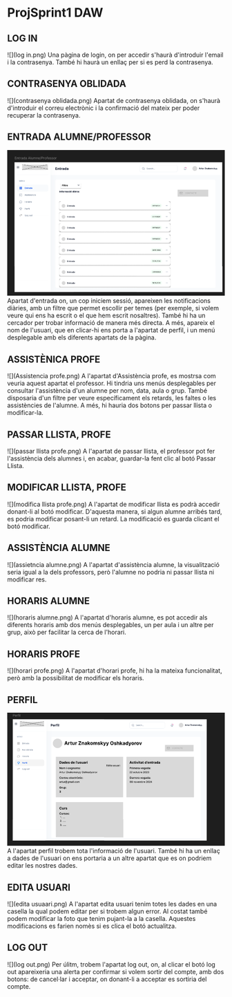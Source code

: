 # ProjSprint1 DAW

## LOG IN
![](log in.png)
Una pàgina de login, on per accedir s'haurà d'introduir l'email i la contrasenya. També hi haurà un enllaç per si es perd la contrasenya.

## CONTRASENYA OBLIDADA
![](contrasenya oblidada.png)
Apartat de contrasenya oblidada, on s'haurà d'introduir el correu electrònic i la confirmació del mateix per poder recuperar la contrasenya.

## ENTRADA ALUMNE/PROFESSOR
![](entrada.png)
Apartat d'entrada on, un cop iniciem sessió, apareixen les notificacions diàries, amb un filtre que permet escollir per temes (per exemple, si volem veure qui ens ha escrit o el que hem escrit nosaltres). També hi ha un cercador per trobar informació de manera més directa. A més, apareix el nom de l'usuari, que en clicar-hi ens porta a l'apartat de perfil, i un menú desplegable amb els diferents apartats de la pàgina.

## ASSISTÈNICA PROFE
![](Assistencia profe.png)
A l'apartat d'Assistència profe, es mostrsa com veuria aquest apartat el professor. Hi tindria uns menús desplegables per consultar l'assistència d'un alumne per nom, data, aula o grup. També disposaria d'un filtre per veure específicament els retards, les faltes o les assistències de l'alumne. A més, hi hauria dos botons per passar llista o modificar-la.

## PASSAR LLISTA, PROFE 
![](passar llista profe.png)
A l'apartat de passar llista, el professor pot fer l'assistència dels alumnes i, en acabar, guardar-la fent clic al botó Passar Llista.

## MODIFICAR LLISTA, PROFE
![](modifica llista profe.png)
A l'apartat de modificar llista es podrà accedir donant-li al botó modificar. D'aquesta manera, si algun alumne arribés tard, es podria modificar posant-li un retard. La modificació es guarda clicant el botó modificar.

## ASSISTÈNCIA ALUMNE
![](assietncia alumne.png)
A l'apartat d'assistència alumne, la visualització seria igual a la dels professors, però l'alumne no podria ni passar llista ni modificar res.

## HORARIS ALUMNE
![](horaris alumne.png)
A l'apartat d'horaris alumne, es pot accedir als diferents horaris amb dos menús desplegables, un per aula i un altre per grup, això per facilitar la cerca de l'horari.

## HORARIS PROFE
![](horari profe.png)
A l'apartat d'horari profe, hi ha la mateixa funcionalitat, però amb la possibilitat de modificar els horaris.

## PERFIL
![](perfil.png)
A l'apartat perfil trobem tota l'informació de l'usuari. També hi ha un enllaç a dades de l'usuari on ens portaria a un altre apartat que es on podriem editar les nostres dades. 

## EDITA USUARI
![](edita usuaari.png)
A l'apartat edita usuari tenim totes les dades en una casella la qual podem editar per si trobem algun error. Al costat també podem modificar la foto que tenim pujant-la a la casella. Aquestes modificacions es farien nomès si es clica el botó actualitza.

## LOG OUT
![](log out.png)
Per úlitm, trobem l'apartat log out, on, al clicar el botó log out apareixeria una alerta per confirmar si volem sortir del compte, amb dos botons: de cancel·lar i acceptar, on donant-li a acceptar es sortiria del compte.